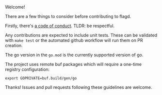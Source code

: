 Welcome!

There are a few things to consider before contributing to flagd.

Firstly, there's [a code of conduct](https://github.com/open-feature/.github/blob/main/CODE_OF_CONDUCT.md).
TLDR: be respectful.

Any contributions are expected to include unit tests. These can be validated with `make test` or the automated github workflow will run them on PR creation.

The go version in the `go.mod` is the currently supported version of go.

The project uses remote buf packages which will require a one-time registry configuration:
```shell
export GOPRIVATE=buf.build/gen/go
```

Thanks! Issues and pull requests following these guidelines are welcome.

